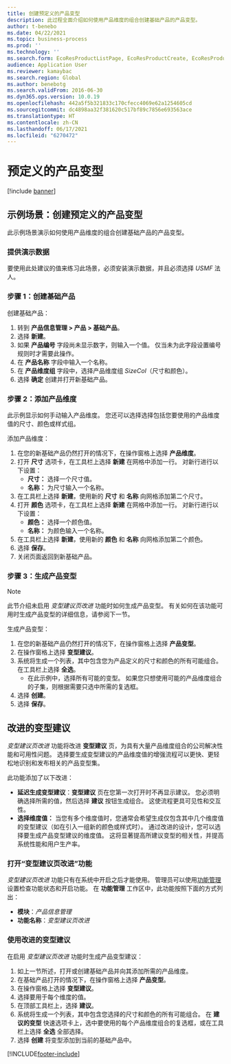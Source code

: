 ```yaml
---
title: 创建预定义的产品变型
description: 此过程全面介绍如何使用产品维度的组合创建基础产品的产品变型。
author: t-benebo
ms.date: 04/22/2021
ms.topic: business-process
ms.prod: ''
ms.technology: ''
ms.search.form: EcoResProductListPage, EcoResProductCreate, EcoResProductDetails, EcoResProductMasterDimension, EcoResProductVariants, EcoResProductVariantSuggestions, EcoResProductVariantsPendingReleaseFormPart, EcoResProductVariantSuggestionsEnhanced
audience: Application User
ms.reviewer: kamaybac
ms.search.region: Global
ms.author: benebotg
ms.search.validFrom: 2016-06-30
ms.dyn365.ops.version: 10.0.19
ms.openlocfilehash: 442a5f5b321833c170cfecc4069e62a1254605cd
ms.sourcegitcommit: dc4898aa32f381620c517bf89c7856e693563ace
ms.translationtype: HT
ms.contentlocale: zh-CN
ms.lasthandoff: 06/17/2021
ms.locfileid: "6270472"
---
```

# <a name="predefined-product-variants"></a>预定义的产品变型

[!include [banner](../../includes/banner.md)]

## <a name="example-scenario-create-predefined-product-variants"></a>示例场景：创建预定义的产品变型

此示例场景演示如何使用产品维度的组合创建基础产品的产品变型。

### <a name="make-demo-data-available"></a>提供演示数据

要使用此处建议的值来练习此场景，必须安装演示数据，并且必须选择 *USMF* 法人。

### <a name="step-1-create-a-product-master"></a>步骤 1：创建基础产品

创建基础产品：

1. 转到 **产品信息管理 > 产品 > 基础产品**。
1. 选择 **新建**。
1. 如果 **产品编号** 字段尚未显示数字，则输入一个值。 仅当未为此字段设置编号规则时才需要此操作。
1. 在 **产品名称** 字段中输入一个名称。
1. 在 **产品维度组** 字段中，选择产品维度组 *SizeCol*（尺寸和颜色）。
1. 选择 **确定** 创建并打开新基础产品。

### <a name="step-2-add-product-dimensions"></a>步骤 2：添加产品维度

此示例显示如何手动输入产品维度。 您还可以选择选择包括您要使用的产品维度值的尺寸、颜色或样式组。

添加产品维度：

1. 在您的新基础产品仍然打开的情况下，在操作窗格上选择 **产品维度**。
1. 打开 **尺寸** 选项卡，在工具栏上选择 **新建** 在网格中添加一行。 对新行进行以下设置：
    - **尺寸：** 选择一个尺寸值。
    - **名称：** 为尺寸输入一个名称。
1. 在工具栏上选择 **新建**，使用新的 **尺寸** 和 **名称** 向网格添加第二个尺寸。
1. 打开 **颜色** 选项卡，在工具栏上选择 **新建** 在网格中添加一行。 对新行进行以下设置：
    - **颜色：** 选择一个颜色值。
    - **名称：** 为颜色输入一个名称。
1. 在工具栏上选择 **新建**，使用新的 **颜色** 和 **名称** 向网格添加第二个颜色。
1. 选择 **保存**。
1. 关闭页面返回到新基础产品。

### <a name="step-3-generate-product-variants"></a>步骤 3：生成产品变型

> [!NOTE]
> 此节介绍未启用 *变型建议页改进* 功能时如何生成产品变型。 有关如何在该功能可用时生成产品变型的详细信息，请参阅下一节。

生成产品变型：

1. 在您的新基础产品仍然打开的情况下，在操作窗格上选择 **产品变型**。
1. 在操作窗格上选择 **变型建议**。
1. 系统将生成一个列表，其中包含您为产品定义的尺寸和颜色的所有可能组合。 在工具栏上选择 **全选**。
    - 在此示例中，选择所有可能的变型。 如果您只想使用可能的产品维度组合的子集，则根据需要只选中所需的复选框。  
1. 选择 **创建**。
1. 选择 **保存**。

## <a name="improved-variant-suggestions"></a>改进的变型建议

*变型建议页改进* 功能将改进 **变型建议** 页，为具有大量产品维度组合的公司解决性能和可用性问题。 选择要生成变型建议的产品维度值的增强流程可以更快、更轻松地识别和发布相关的产品变型集。

此功能添加了以下改进：

- **延迟生成变型建议**：**变型建议** 页在您第一次打开时不再显示建议。 您必须明确选择所需的值，然后选择 **建议** 按钮生成组合。 这使流程更具可见性和交互性。
- **选择维度值：** 当您有多个维度值时，您通常会希望生成仅包含其中几个维度值的变型建议（如在引入一组新的颜色或样式时）。 通过改进的设计，您可以选择要生成产品变型建议的维度值。 这将显著提高所建议变型的相关性，并提高系统性能和用户生产率。

### <a name="turn-on-the-variant-suggestions-page-improvements-feature"></a>打开“变型建议页改进”功能

*变型建议页改进* 功能只有在系统中开启之后才能使用。 管理员可以使用[功能管理](../../../fin-ops-core/fin-ops/get-started/feature-management/feature-management-overview.md)设置检查功能状态和开启功能。 在 **功能管理** 工作区中，此功能按照下面的方式列出：

- **模块**：*产品信息管理*
- **功能名称**：*变型建议页改进*

### <a name="work-with-the-improved-variant-suggestions"></a>使用改进的变型建议

在启用 *变型建议页改进* 功能时生成产品变型建议：

1. 如上一节所述，打开或创建基础产品并向其添加所需的产品维度。
1. 在基础产品打开的情况下，在操作窗格上选择 **产品变型**。
1. 在操作窗格上选择 **变型建议**。
1. 选择要用于每个维度的值。
1. 在顶部工具栏上，选择 **建议**。
1. 系统将生成一个列表，其中包含您选择的尺寸和颜色的所有可能组合。 在 **建议的变型** 快速选项卡上，选中要使用的每个产品维度组合的复选框，或在工具栏上选择 **全选** 全部选择。  
1. 选择 **创建** 将变型添加到当前的基础产品中。

[!INCLUDE[footer-include](../../../includes/footer-banner.md)]
